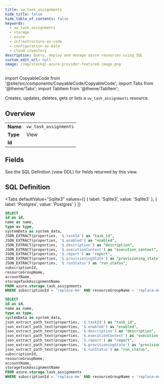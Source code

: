 ```yaml
--- 
title: vw_task_assignments
hide_title: false
hide_table_of_contents: false
keywords:
  - vw_task_assignments
  - storage
  - azure
  - infrastructure-as-code
  - configuration-as-data
  - cloud inventory
description: Query, deploy and manage azure resources using SQL
custom_edit_url: null
image: /img/stackql-azure-provider-featured-image.png
---
```


import CopyableCode from '@site/src/components/CopyableCode/CopyableCode';
import Tabs from '@theme/Tabs';
import TabItem from '@theme/TabItem';

Creates, updates, deletes, gets or lists a <code>vw_task_assignments</code> resource.

## Overview
<table><tbody>
<tr><td><b>Name</b></td><td><code>vw_task_assignments</code></td></tr>
<tr><td><b>Type</b></td><td>View</td></tr>
<tr><td><b>Id</b></td><td><CopyableCode code="azure.storage.vw_task_assignments" /></td></tr>
</tbody></table>

## Fields

See the SQL Definition (view DDL) for fields returned by this view.

## SQL Definition

<Tabs
defaultValue="Sqlite3"
values={[
{ label: 'Sqlite3', value: 'Sqlite3' },
{ label: 'Postgres', value: 'Postgres' }
]}
>
<TabItem value="Sqlite3">

```sql
SELECT
id as id,
name as name,
type as type,
systemData as system_data,
JSON_EXTRACT(properties, '$.taskId') as "task_id",
JSON_EXTRACT(properties, '$.enabled') as "enabled",
JSON_EXTRACT(properties, '$.description') as "description",
JSON_EXTRACT(properties, '$.executionContext') as "execution_context",
JSON_EXTRACT(properties, '$.report') as "report",
JSON_EXTRACT(properties, '$.provisioningState') as "provisioning_state",
JSON_EXTRACT(properties, '$.runStatus') as "run_status",
subscriptionId,
resourceGroupName,
accountName,
storageTaskAssignmentName
FROM azure.storage.task_assignments
WHERE subscriptionId = 'replace-me' AND resourceGroupName = 'replace-me' AND accountName = 'replace-me';
```

</TabItem>
<TabItem value="Postgres">

```sql
SELECT
id as id,
name as name,
type as type,
systemData as system_data,
json_extract_path_text(properties, '$.taskId') as "task_id",
json_extract_path_text(properties, '$.enabled') as "enabled",
json_extract_path_text(properties, '$.description') as "description",
json_extract_path_text(properties, '$.executionContext') as "execution_context",
json_extract_path_text(properties, '$.report') as "report",
json_extract_path_text(properties, '$.provisioningState') as "provisioning_state",
json_extract_path_text(properties, '$.runStatus') as "run_status",
subscriptionId,
resourceGroupName,
accountName,
storageTaskAssignmentName
FROM azure.storage.task_assignments
WHERE subscriptionId = 'replace-me' AND resourceGroupName = 'replace-me' AND accountName = 'replace-me';
```

</TabItem>
</Tabs>
